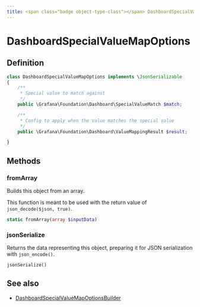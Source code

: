 ```yaml
---
title: <span class="badge object-type-class"></span> DashboardSpecialValueMapOptions
---
```

# <span class="badge object-type-class"></span> DashboardSpecialValueMapOptions

## Definition

```php
class DashboardSpecialValueMapOptions implements \JsonSerializable
{
    /**
     * Special value to match against
     */
    public \Grafana\Foundation\Dashboard\SpecialValueMatch $match;

    /**
     * Config to apply when the value matches the special value
     */
    public \Grafana\Foundation\Dashboard\ValueMappingResult $result;

}
```
## Methods

### <span class="badge object-method"></span> fromArray

Builds this object from an array.

This function is meant to be used with the return value of `json_decode($json, true)`.

```php
static fromArray(array $inputData)
```

### <span class="badge object-method"></span> jsonSerialize

Returns the data representing this object, preparing it for JSON serialization with `json_encode()`.

```php
jsonSerialize()
```

## See also

 * <span class="badge builder"></span> [DashboardSpecialValueMapOptionsBuilder](./builder-DashboardSpecialValueMapOptionsBuilder.md)

